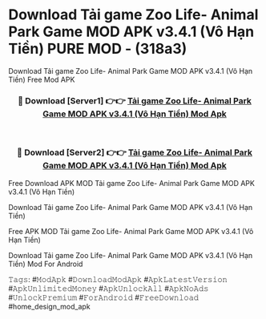 # Download Tải game Zoo Life- Animal Park Game MOD APK v3.4.1 (Vô Hạn Tiền) PURE MOD - (318a3)
Download Tải game Zoo Life- Animal Park Game MOD APK v3.4.1 (Vô Hạn Tiền) Free Mod APK

<div align="center">
<h3>🔴 Download [Server1] 👉👉 <a href="https://apk-comot.site?title=Tải_game_Zoo_Life-_Animal_Park_Game_MOD_APK_v3.4.1_(Vô_Hạn_Tiền)">Tải game Zoo Life- Animal Park Game MOD APK v3.4.1 (Vô Hạn Tiền) Mod Apk</a></h3><br>

<h3>🔴 Download [Server2] 👉👉 <a href="https://apk-comot.site?title=Tải_game_Zoo_Life-_Animal_Park_Game_MOD_APK_v3.4.1_(Vô_Hạn_Tiền)">Tải game Zoo Life- Animal Park Game MOD APK v3.4.1 (Vô Hạn Tiền) Mod Apk</a></h3>
</div>


Free Download APK MOD Tải game Zoo Life- Animal Park Game MOD APK v3.4.1 (Vô Hạn Tiền)

Download Tải game Zoo Life- Animal Park Game MOD APK v3.4.1 (Vô Hạn Tiền) 

Free APK MOD Tải game Zoo Life- Animal Park Game MOD APK v3.4.1 (Vô Hạn Tiền) 

Download Tải game Zoo Life- Animal Park Game MOD APK v3.4.1 (Vô Hạn Tiền) Mod For Android

𝚃𝚊𝚐𝚜: #𝙼𝚘𝚍𝙰𝚙𝚔 #𝙳𝚘𝚠𝚗𝚕𝚘𝚊𝚍𝙼𝚘𝚍𝙰𝚙𝚔 #𝙰𝚙𝚔𝙻𝚊𝚝𝚎𝚜𝚝𝚅𝚎𝚛𝚜𝚒𝚘𝚗 #𝙰𝚙𝚔𝚄𝚗𝚕𝚒𝚖𝚒𝚝𝚎𝚍𝙼𝚘𝚗𝚎𝚢 #𝙰𝚙𝚔𝚄𝚗𝚕𝚘𝚌𝚔𝙰𝚕𝚕 #𝙰𝚙𝚔𝙽𝚘𝙰𝚍𝚜 #𝚄𝚗𝚕𝚘𝚌𝚔𝙿𝚛𝚎𝚖𝚒𝚞𝚖 #𝙵𝚘𝚛𝙰𝚗𝚍𝚛𝚘𝚒𝚍 #𝙵𝚛𝚎𝚎𝙳𝚘𝚠𝚗𝚕𝚘𝚊𝚍 #home_design_mod_apk